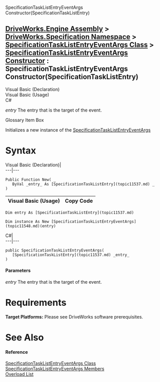SpecificationTaskListEntryEventArgs Constructor(SpecificationTaskListEntry)   
  
[DriveWorks.Engine Assembly](topic2156.md) > [DriveWorks.Specification Namespace](topic10764.md) > [SpecificationTaskListEntryEventArgs Class](topic11548.md) > [SpecificationTaskListEntryEventArgs Constructor](topic11554.md) : SpecificationTaskListEntryEventArgs Constructor(SpecificationTaskListEntry)  
---  
  
Visual Basic (Declaration)    
Visual Basic (Usage)    
C# 

_entry_
    The entry that is the target of the event.

Glossary Item Box

Initializes a new instance of the [SpecificationTaskListEntryEventArgs](topic11548.md)

# Syntax

Visual Basic (Declaration)|   
---|---  
      
    
    Public Function New( _
       ByVal _entry_ As [SpecificationTaskListEntry](topic11537.md) _
    )  
  
Visual Basic (Usage)| Copy Code  
---|---  
      
    
    Dim entry As [SpecificationTaskListEntry](topic11537.md)
     
    Dim instance As New [SpecificationTaskListEntryEventArgs](topic11548.md)(entry)  
  
C#|   
---|---  
      
    
    public SpecificationTaskListEntryEventArgs( 
       [SpecificationTaskListEntry](topic11537.md) _entry_
    )  
  
#### Parameters

 _entry_
    The entry that is the target of the event.

# Requirements

**Target Platforms:** Please see DriveWorks software prerequisites.

# See Also

#### Reference

[SpecificationTaskListEntryEventArgs Class](topic11548.md)   
[SpecificationTaskListEntryEventArgs Members](topic11549.md)   
[Overload List](topic11554.md)


